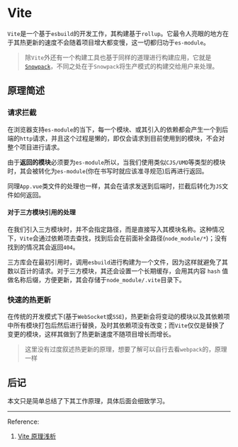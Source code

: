 # Vite

`Vite`是一个基于`esbuild`的开发工作，其构建基于`rollup`。它最令人亮眼的地方在于其热更新的速度不会随着项目增大都变慢，这一切都归功于`es-module`。

> 除`Vite`外还有一个构建工具也基于同样的道理进行构建应用，它就是[`Snowpack`](https://www.snowpack.dev/)，不同之处在于`Snowpack`将生产模式的构建交给用户来处理。

## 原理简述

### 请求拦截

在浏览器支持`es-module`的当下，每一个模块、或其引入的依赖都会产生一个到后端的`http`请求，并且这个过程是懒的，即仅会请求到目前使用到的模块，不会对整个项目进行请求。

由于**返回的模块**必须要为`es-module`所以，当我们使用类似`CJS/UMD`等类型的模块时，其会被转化为`es-module`(你在书写时就应该准寻规范)后再进行返回。

同理`App.vue`类文件的处理也一样，其会在请求发送到后端时，拦截后转化为`JS`文件如何返回。

#### 对于三方模块引用的处理

在我们引入三方模块时，并不会指定路径，而是直接写入其模块名称。这种情况下，`Vite`会通过依赖项去查找，找到后会在前面补全路径(`node_module/*`)；没有找到的情况其会返回`404`。

三方库会在最初引用时，调用`esbuild`进行构建为一个文件，因为这样就避免了其数以百计的请求。对于三方模块，其还会设置一个长期缓存，会用其内容 `hash` 值做名称后缀，方便更新，其会存储于`node_module/.vite`目录下。

### 快速的热更新

在传统的开发模式下(基于`WebSocket`或`SSE`)，热更新会将变动的模块以及其依赖项中所有模块打包后然后进行替换，及时其依赖项没有改变；而`Vite`仅仅是替换了变更的模块，这样其做到了热更新速度不随项目增长而增长。

> 这里没有过度叙述热更新的原理，想要了解可以自行去看`webpack`的，原理一样

## 后记

本文只是简单总结了下其工作原理，具体后面会细致学习。

---

Reference:

1. [Vite 原理浅析](https://molunerfinn.com/learn-vite/#%E4%BB%80%E4%B9%88%E6%98%AF-Vite)
